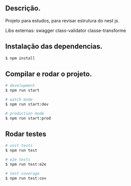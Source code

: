 ## Descrição.
 
 Projeto para estudos, para revisar estrutura do nest js.

Libs externas:
swagger
class-validator
classe-transforme

## Instalação das dependencias.

```bash
$ npm install
```

## Compilar e rodar o projeto.

```bash
# development
$ npm run start

# watch mode
$ npm run start:dev

# production mode
$ npm run start:prod
```

## Rodar testes

```bash
# unit tests
$ npm run test

# e2e tests
$ npm run test:e2e

# test coverage
$ npm run test:cov
```
